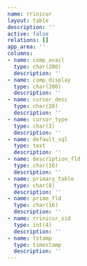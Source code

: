 ```yaml
---
name: rrinicur
layout: table
description: ''
active: false
relations: []
app_area: ''
columns:
- name: comp_avail
  type: char(200)
  description: ''
- name: comp_display
  type: char(200)
  description: ''
- name: cursor_desc
  type: char(20)
  description: ''
- name: cursor_type
  type: char(3)
  description: ''
- name: default_sql
  type: text
  description: ''
- name: description_fld
  type: char(16)
  description: ''
- name: primary_table
  type: char(8)
  description: ''
- name: prime_fld
  type: char(16)
  description: ''
- name: rrinicur_sid
  type: int(4)
  description: ''
- name: tstamp
  type: timestamp
  description: ''
---
```


